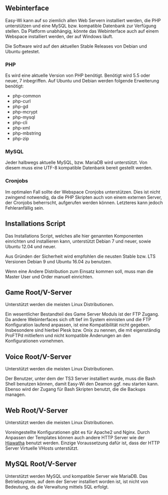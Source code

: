 ## Webinterface

Easy-Wi kann auf so ziemlich allen Web Servern installiert werden, die PHP unterstützen und eine MySQL bzw. kompatible Datenbank zur Verfügung stellen. Da Platform unabhängig, könnte das Webinterface auch auf einem Webspace installiert werden, der auf Windows läuft.

Die Software wird auf den aktuellen Stable Releases von Debian und Ubuntu getestet.

### PHP

Es wird eine aktuelle Version von PHP benötigt. Benötigt wird 5.5 oder neuer, 7 inbegriffen.
Auf Ubuntu und Debian werden folgende Erweiterung benötigt:

- php-common
- php-curl
- php-gd
- php-mcrypt
- php-mysql
- php-cli
- php-xml
- php-mbstring
- php-zip

### MySQL

Jeder halbwegs aktuelle MySQL, bzw. MariaDB wird unterstützt. Von diesem muss eine UTF-8 kompatible Datenbank bereit gestellt werden.

### Cronjobs

Im optimalen Fall sollte der Webspace Cronjobs unterstützen. Dies ist nicht zwingend notwendig, da die PHP Skripten auch von einem externen Server, der Cronjobs beherrscht, aufgerufen werden können. Letzteres kann jedoch Fehleranfällig sein.

## Installations Script

Das Installations Script, welches alle hier genannten Komponenten einrichten und installieren kann, unterstützt Debian 7 und neuer, sowie Ubuntu 12.04 und neuer.

Aus Gründen der Sicherheit wird empfohlen die neusten Stable bzw. LTS Versionen Debian 9 und Ubuntu 16.04 zu benutzen.

Wenn eine Andere Distribution zum Einsatz kommen soll, muss man die Master User und Order manuell einrichten.

## Game Root/V-Server

Unterstützt werden die meisten Linux Distributionen.

Ein wesentlicher Bestandteil des Game Server Moduls ist der FTP Zugang. Da andere Webinterfaces sich oft tief im System einnisten und die FTP Konfiguration laufend anpassen, ist eine Kompatibilität nicht gegeben. Insbesondere sind hierbei Plesk bzw. Onix zu nennen, die mit eigenständig ProFTPd mitliefern und nicht kompatible Änderungen an den Konfigurationen vornehmen.

## Voice Root/V-Server

Unterstützt werden die meisten Linux Distributionen.

Der Benutzer, unter dem der TS3 Server installiert wurde, muss die Bash Shell benutzen können, damit Easy-Wi den Deamon ggf. neu starten kann. Ebenso wird der Zugang für Bash Skripten benutzt, die die Backups managen.

## Web Root/V-Server

Unterstützt werden die meisten Linux Distributionen.

Voreingestellte Konfigurationen gibt es für Apache2 und Nginx. Durch Anpassen der Templates können auch andere HTTP Server wie der [Hiawatha](https://www.hiawatha-webserver.org/) benutzt werden. Einzige Voraussetzung dafür ist, dass der HTTP Server Virtuelle VHosts unterstützt.

## MySQL Root/V-Server

Unterstützt werden MySQL und kompatible Server wie MariaDB. Das Betriebsystem, auf dem der Server installiert worden ist, ist nicht von Bedeutung, da die Verwaltung mittels SQL erfolgt.
